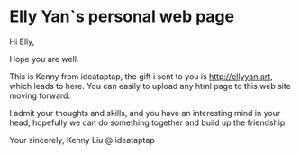 # Elly Yan`s personal web page


Hi Elly,

Hope you are well.

This is Kenny from ideataptap, the gift i sent to you is http://ellyyan.art, which leads to here. You can easily to upload any html page to this web site moving forward.

I admit your thoughts and skills, and you have an interesting mind in your head, hopefully we can do something together and build up the friendship.

Your sincerely,
Kenny Liu @ ideataptap

